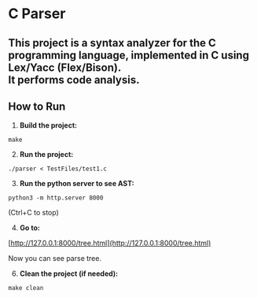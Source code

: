 # C Parser

This project is a syntax analyzer for the C programming language, implemented in C using Lex/Yacc (Flex/Bison).  
It performs code analysis.
---

## How to Run

1. **Build the project:**
```
make
```

2. **Run the project:**
```
./parser < TestFiles/test1.c
```

3. **Run the python server to see AST:**
```
python3 -m http.server 8000  
```
(Ctrl+C to stop)

4. **Go to:**

[http://127.0.0.1:8000/tree.html](http://127.0.0.1:8000/tree.html)

Now you can see parse tree.

6. **Clean the project (if needed):**
```
make clean
```

